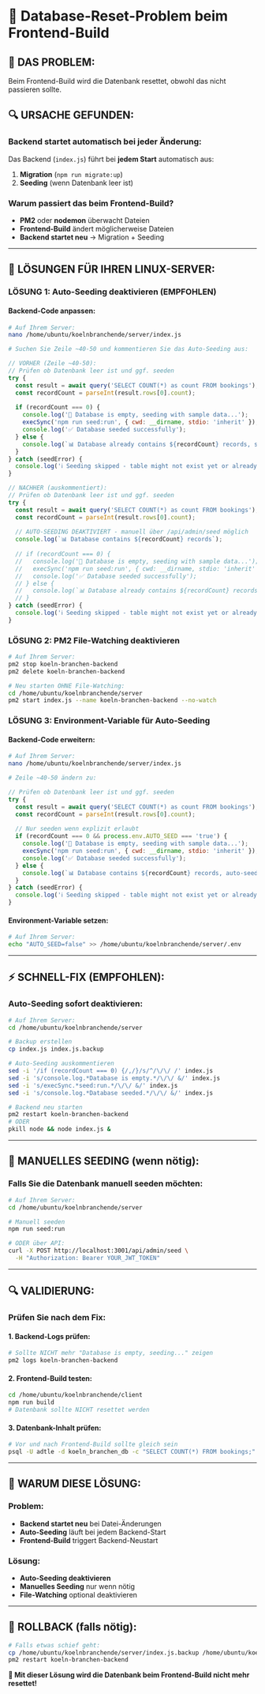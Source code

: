 # 🚨 Database-Reset-Problem beim Frontend-Build

## 🎯 **DAS PROBLEM:**
Beim Frontend-Build wird die Datenbank resettet, obwohl das nicht passieren sollte.

## 🔍 **URSACHE GEFUNDEN:**

### **Backend startet automatisch bei jeder Änderung:**
Das Backend (`index.js`) führt bei **jedem Start** automatisch aus:
1. **Migration** (`npm run migrate:up`)
2. **Seeding** (wenn Datenbank leer ist)

### **Warum passiert das beim Frontend-Build?**
- **PM2** oder **nodemon** überwacht Dateien
- **Frontend-Build** ändert möglicherweise Dateien
- **Backend startet neu** → Migration + Seeding

---

## 🚀 **LÖSUNGEN FÜR IHREN LINUX-SERVER:**

### **LÖSUNG 1: Auto-Seeding deaktivieren (EMPFOHLEN)**

#### **Backend-Code anpassen:**
```bash
# Auf Ihrem Server:
nano /home/ubuntu/koelnbranchende/server/index.js

# Suchen Sie Zeile ~40-50 und kommentieren Sie das Auto-Seeding aus:
```

```javascript
// VORHER (Zeile ~40-50):
// Prüfen ob Datenbank leer ist und ggf. seeden
try {
  const result = await query('SELECT COUNT(*) as count FROM bookings');
  const recordCount = parseInt(result.rows[0].count);
  
  if (recordCount === 0) {
    console.log('🌱 Database is empty, seeding with sample data...');
    execSync('npm run seed:run', { cwd: __dirname, stdio: 'inherit' });
    console.log('✅ Database seeded successfully');
  } else {
    console.log(`📊 Database already contains ${recordCount} records, skipping seed`);
  }
} catch (seedError) {
  console.log('ℹ️ Seeding skipped - table might not exist yet or already populated');
}

// NACHHER (auskommentiert):
// Prüfen ob Datenbank leer ist und ggf. seeden
try {
  const result = await query('SELECT COUNT(*) as count FROM bookings');
  const recordCount = parseInt(result.rows[0].count);
  
  // AUTO-SEEDING DEAKTIVIERT - manuell über /api/admin/seed möglich
  console.log(`📊 Database contains ${recordCount} records`);
  
  // if (recordCount === 0) {
  //   console.log('🌱 Database is empty, seeding with sample data...');
  //   execSync('npm run seed:run', { cwd: __dirname, stdio: 'inherit' });
  //   console.log('✅ Database seeded successfully');
  // } else {
  //   console.log(`📊 Database already contains ${recordCount} records, skipping seed`);
  // }
} catch (seedError) {
  console.log('ℹ️ Seeding skipped - table might not exist yet or already populated');
}
```

### **LÖSUNG 2: PM2 File-Watching deaktivieren**

```bash
# Auf Ihrem Server:
pm2 stop koeln-branchen-backend
pm2 delete koeln-branchen-backend

# Neu starten OHNE File-Watching:
cd /home/ubuntu/koelnbranchende/server
pm2 start index.js --name koeln-branchen-backend --no-watch
```

### **LÖSUNG 3: Environment-Variable für Auto-Seeding**

#### **Backend-Code erweitern:**
```bash
# Auf Ihrem Server:
nano /home/ubuntu/koelnbranchende/server/index.js

# Zeile ~40-50 ändern zu:
```

```javascript
// Prüfen ob Datenbank leer ist und ggf. seeden
try {
  const result = await query('SELECT COUNT(*) as count FROM bookings');
  const recordCount = parseInt(result.rows[0].count);
  
  // Nur seeden wenn explizit erlaubt
  if (recordCount === 0 && process.env.AUTO_SEED === 'true') {
    console.log('🌱 Database is empty, seeding with sample data...');
    execSync('npm run seed:run', { cwd: __dirname, stdio: 'inherit' });
    console.log('✅ Database seeded successfully');
  } else {
    console.log(`📊 Database contains ${recordCount} records, auto-seeding disabled`);
  }
} catch (seedError) {
  console.log('ℹ️ Seeding skipped - table might not exist yet or already populated');
}
```

#### **Environment-Variable setzen:**
```bash
# Auf Ihrem Server:
echo "AUTO_SEED=false" >> /home/ubuntu/koelnbranchende/server/.env
```

---

## ⚡ **SCHNELL-FIX (EMPFOHLEN):**

### **Auto-Seeding sofort deaktivieren:**
```bash
# Auf Ihrem Server:
cd /home/ubuntu/koelnbranchende/server

# Backup erstellen
cp index.js index.js.backup

# Auto-Seeding auskommentieren
sed -i '/if (recordCount === 0) {/,/}/s/^/\/\/ /' index.js
sed -i 's/console.log.*Database is empty.*/\/\/ &/' index.js
sed -i 's/execSync.*seed:run.*/\/\/ &/' index.js
sed -i 's/console.log.*Database seeded.*/\/\/ &/' index.js

# Backend neu starten
pm2 restart koeln-branchen-backend
# ODER
pkill node && node index.js &
```

---

## 🧪 **MANUELLES SEEDING (wenn nötig):**

### **Falls Sie die Datenbank manuell seeden möchten:**
```bash
# Auf Ihrem Server:
cd /home/ubuntu/koelnbranchende/server

# Manuell seeden
npm run seed:run

# ODER über API:
curl -X POST http://localhost:3001/api/admin/seed \
  -H "Authorization: Bearer YOUR_JWT_TOKEN"
```

---

## 🔍 **VALIDIERUNG:**

### **Prüfen Sie nach dem Fix:**

#### **1. Backend-Logs prüfen:**
```bash
# Sollte NICHT mehr "Database is empty, seeding..." zeigen
pm2 logs koeln-branchen-backend
```

#### **2. Frontend-Build testen:**
```bash
cd /home/ubuntu/koelnbranchende/client
npm run build
# Datenbank sollte NICHT resettet werden
```

#### **3. Datenbank-Inhalt prüfen:**
```bash
# Vor und nach Frontend-Build sollte gleich sein
psql -U adtle -d koeln_branchen_db -c "SELECT COUNT(*) FROM bookings;"
```

---

## 🎯 **WARUM DIESE LÖSUNG:**

### **Problem:**
- **Backend startet neu** bei Datei-Änderungen
- **Auto-Seeding** läuft bei jedem Backend-Start
- **Frontend-Build** triggert Backend-Neustart

### **Lösung:**
- **Auto-Seeding deaktivieren**
- **Manuelles Seeding** nur wenn nötig
- **File-Watching** optional deaktivieren

---

## 🚨 **ROLLBACK (falls nötig):**

```bash
# Falls etwas schief geht:
cp /home/ubuntu/koelnbranchende/server/index.js.backup /home/ubuntu/koelnbranchende/server/index.js
pm2 restart koeln-branchen-backend
```

**🎯 Mit dieser Lösung wird die Datenbank beim Frontend-Build nicht mehr resettet!**

